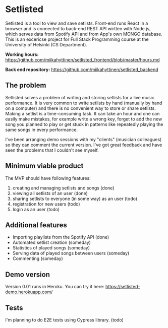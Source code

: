 # Setlisted

Setlisted is a tool to view and save setlists. Front-end runs React in a browser and is connected to back-end REST API wirtten with Node.js, which serves data from Spotify API and from App's own MONGO database. This is an excericse project for Full Stack Programming course at the University of Helsinki (CS Department).

**Working hours:** https://github.com/miikahyttinen/setlisted_frontend/blob/master/hours.md

**Back end repository:** https://github.com/miikahyttinen/setlisted_backend

## The problem

Setlisted solves a problem of writing and storing setlists for a live music performance. It is very common to write setlists by hand (manually by hand on a computer) and there is no convenient way to store or share setlists. Making a setlist is a time-consuming task. It can take an hour and one can easily make mistakes, for example write a wrong key, forget to add the new song you planned to play or get stuck in patterns like repeatedly playing the same songs in every performance.

I've been arranging demo sessions with my "clients" (musician colleagues) so they can comment the current version. I've got great feedback and have seen the problems that I couldn't see myself. 

## Minimum viable product

The MVP should have following features:

1. creating and managing setlists and songs (done)
2. viewing all setlists of an user (done)
3. sharing setlists to everyone (in some way) as an user (todo)
4. registration for new users (todo)
5. login as an user (todo)

## Additional features

- Importing playlists from the Spotify API (done)
- Automated setlist creation (someday)
- Statistics of played songs (someday)
- Serving data of played songs between users (someday)
- Commenting (someday)

## Demo version

Version 0.01 runs in Heroku. You can try it here: https://setlisted-demo.herokuapp.com/

## Tests

I'm planning to do E2E tests using Cypress library. (todo)
